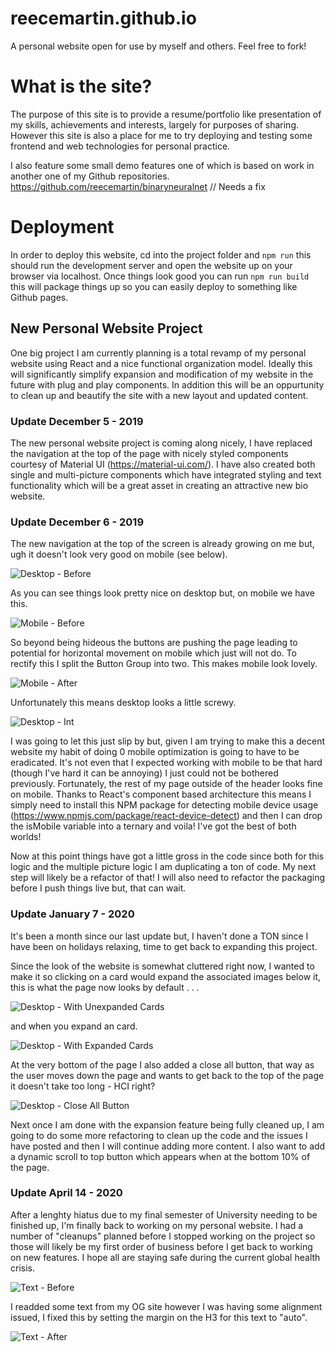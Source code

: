 # reecemartin.github.io

A personal website open for use by myself and others. Feel free to fork!

# What is the site?

The purpose of this site is to provide a resume/portfolio like presentation of my skills, achievements and interests, largely for purposes of sharing. However this site is also a place for me to try deploying and testing some frontend and web technologies 
for personal practice. 

I also feature some small demo features one of which is based on work in another one of my Github repositories.
https://github.com/reecemartin/binaryneuralnet // Needs a fix

# Deployment

In order to deploy this website, cd into the project folder and ```npm run``` this should run the development server and open the website up on your browser via localhost. Once things look good you can run ```npm run build``` this will package things up so you can easily deploy to something like Github pages.

## New Personal Website Project

One big project I am currently planning is a total revamp of my personal website using React and a nice functional organization model. Ideally this will significantly simplify expansion and modification of my website in the future with plug and play components. In addition this will be an oppurtunity to clean up and beautify the site with a new layout and updated content.

### Update December 5 - 2019

The new personal website project is coming along nicely, I have replaced the navigation at the top of the page with nicely styled components courtesy of Material UI (https://material-ui.com/). I have also created both single and multi-picture components which have integrated styling and text functionality which will be a great asset in creating an attractive new bio website. 

### Update December 6 - 2019

The new navigation at the top of the screen is already growing on me but, ugh it doesn't look very good on mobile (see below).

![Desktop - Before](https://github.com/reecemartin/reecemartin.github.io/blob/master/personalwebsite2020/src/Images/BeforeDesktop.jpg)

As you can see things look pretty nice on desktop but, on mobile we have this.

![Mobile - Before](https://github.com/reecemartin/reecemartin.github.io/blob/master/personalwebsite2020/src/Images/Pixel2%20Before.png)

So beyond being hideous the buttons are pushing the page leading to potential for horizontal movement on mobile which just will not do. To rectify this I split the Button Group into two. This makes mobile look lovely.

![Mobile - After](https://github.com/reecemartin/reecemartin.github.io/blob/master/personalwebsite2020/src/Images/Pixel2%20After.png)

Unfortunately this means desktop looks a little screwy. 

![Desktop - Int](https://github.com/reecemartin/reecemartin.github.io/blob/master/personalwebsite2020/src/Images/AfterDesktop.jpg)

I was going to let this just slip by but, given I am trying to make this a decent website my habit of doing 0 mobile optimization is going to have to be eradicated. It's not even that I expected working with mobile to be that hard (though I've hard it can be annoying) I just could not be bothered previously. Fortunately, the rest of my page outside of the header looks fine on mobile. Thanks to React's component based architecture this means I simply need to install this NPM package for detecting mobile device usage (https://www.npmjs.com/package/react-device-detect) and then I can drop the isMobile variable into a ternary and voila! I've got the best of both worlds!

Now at this point things have got a little gross in the code since both for this logic and the multiple picture logic I am duplicating a ton of code. My next step will likely be a refactor of that! I will also need to refactor the packaging before I push things live but, that can wait.

### Update January 7 - 2020

It's been a month since our last update but, I haven't done a TON since I have been on holidays relaxing, time to get back to expanding this project.

Since the look of the website is somewhat cluttered right now, I wanted to make it so clicking on a card would expand the associated images below it, this is what the page now looks by default . . . 

![Desktop - With Unexpanded Cards](https://github.com/reecemartin/reecemartin.github.io/blob/master/personalwebsite2020/src/Images/UnexpandedCards.jpg)

and when you expand an card.

![Desktop - With Expanded Cards](https://github.com/reecemartin/reecemartin.github.io/blob/master/personalwebsite2020/src/Images/ExpandedCard.jpg)

At the very bottom of the page I also added a close all button, that way as the user moves down the page and wants to get back to the top of the page it doesn't take too long - HCI right?

![Desktop - Close All Button](https://github.com/reecemartin/reecemartin.github.io/blob/master/personalwebsite2020/src/Images/CloseAll.jpg)

Next once I am done with the expansion feature being fully cleaned up, I am going to do some more refactoring to clean up the code and the issues I have posted and then I will continue adding more content. I also want to add a dynamic scroll to top button which appears when at the bottom 10% of the page.

### Update April 14 - 2020

After a lenghty hiatus due to my final semester of University needing to be finished up, I'm finally back to working on my personal website. I had a number of "cleanups" planned before I stopped working on the project so those will likely be my first order of business before I get back to working on new features. I hope all are staying safe during the current global health crisis.

![Text - Before](https://github.com/reecemartin/reecemartin.github.io/blob/master/personalwebsite2020/src/Images/TextMisAligned.png?raw=true)

I readded some text from my OG site however I was having some alignment issued, I fixed this by setting the margin on the H3 for this text to "auto".

![Text - After](https://github.com/reecemartin/reecemartin.github.io/blob/master/personalwebsite2020/src/Images/TextReAligned.png?raw=true)
